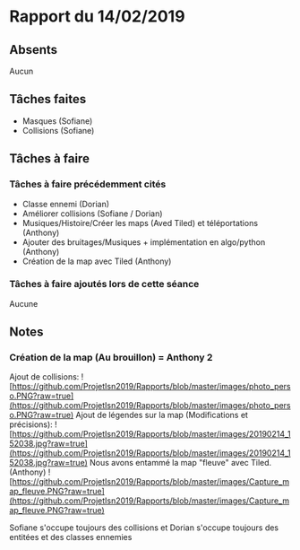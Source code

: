 # Rapport du 14/02/2019
## Absents
Aucun
## Tâches faites
- Masques (Sofiane)
- Collisions (Sofiane)
## Tâches à faire
### Tâches à faire précédemment cités
- Classe ennemi (Dorian)
- Améliorer collisions (Sofiane / Dorian)
- Musiques/Histoire/Créer les maps (Aved Tiled) et téléportations (Anthony)
- Ajouter des bruitages/Musiques + implémentation en algo/python (Anthony)
- Création de la map avec Tiled (Anthony)
### Tâches à faire ajoutés lors de cette séance
Aucune
## Notes
### Création de la map (Au brouillon) = Anthony 2
Ajout de collisions:
![https://github.com/ProjetIsn2019/Rapports/blob/master/images/photo_perso.PNG?raw=true](https://github.com/ProjetIsn2019/Rapports/blob/master/images/photo_perso.PNG?raw=true)
Ajout de légendes sur la map (Modifications et précisions):
![https://github.com/ProjetIsn2019/Rapports/blob/master/images/20190214_152038.jpg?raw=true](https://github.com/ProjetIsn2019/Rapports/blob/master/images/20190214_152038.jpg?raw=true)
Nous avons entammé la map "fleuve" avec Tiled. (Anthony)
![https://github.com/ProjetIsn2019/Rapports/blob/master/images/Capture_map_fleuve.PNG?raw=true](https://github.com/ProjetIsn2019/Rapports/blob/master/images/Capture_map_fleuve.PNG?raw=true)

Sofiane s'occupe toujours des collisions et 
Dorian s'occupe toujours des entitées et des classes ennemies
